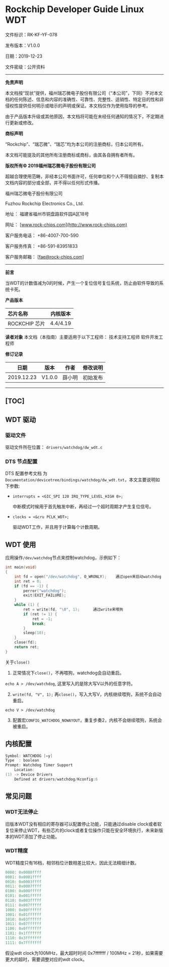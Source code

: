 # **Rockchip Developer Guide Linux WDT**

文件标识：RK-KF-YF-078

发布版本：V1.0.0

日期：2019-12-23

文件密级：公开资料

---

**免责声明**

本文档按“现状”提供，福州瑞芯微电子股份有限公司（“本公司”，下同）不对本文档的任何陈述、信息和内容的准确性、可靠性、完整性、适销性、特定目的性和非侵权性提供任何明示或暗示的声明或保证。本文档仅作为使用指导的参考。

由于产品版本升级或其他原因，本文档将可能在未经任何通知的情况下，不定期进行更新或修改。

**商标声明**

“Rockchip”、“瑞芯微”、“瑞芯”均为本公司的注册商标，归本公司所有。

本文档可能提及的其他所有注册商标或商标，由其各自拥有者所有。

**版权所有© 2019福州瑞芯微电子股份有限公司**

超越合理使用范畴，非经本公司书面许可，任何单位和个人不得擅自摘抄、复制本文档内容的部分或全部，并不得以任何形式传播。

福州瑞芯微电子股份有限公司

Fuzhou Rockchip Electronics Co., Ltd.

地址：     福建省福州市铜盘路软件园A区18号

网址：     [www.rock-chips.com](http://www.rock-chips.com)

客户服务电话： +86-4007-700-590

客户服务传真： +86-591-83951833

客户服务邮箱： [fae@rock-chips.com]

---

**前言**

当WDT的计数值减为0的时候，产生一个复位信号复位系统，防止由软件导致的系统卡死。

**产品版本**

| **芯片名称**    | **内核版本** |
| :---------- | -------- |
| ROCKCHIP 芯片  | 4.4/4.19 |

**读者对象**
本文档（本指南）主要适用于以下工程师：
技术支持工程师
软件开发工程师

**修订记录**

| **日期**     | **版本** | **作者** | **修改说明** |
| ---------- | ------ | ------ | -------- |
| 2019.12.23 | V1.0.0 | 薛小明 | 初始发布 |

---
[TOC]
---

## WDT 驱动

### 驱动文件

驱动文件所在位置：
`drivers/watchdog/dw_wdt.c`

### DTS 节点配置

DTS 配置参考文档 为`Documentation/devicetree/bindings/watchdog/dw_wdt.txt`，本文主要说明如下参数:

- `interrupts = <GIC_SPI 120 IRQ_TYPE_LEVEL_HIGH 0>;`

  中断模式时候用于首先触发中断，再经过一个超时周期才产生复位信号。

- `clocks = <&cru PCLK_WDT>;`

  驱动WDT工作，并且用于计算每个计数周期。

## WDT 使用

应用操作`/dev/watchdog`节点来控制watchdog，示例如下：

```c
int main(void)
{
	int fd = open("/dev/watchdog", O_WRONLY);    通过open来启动watchdog
	int ret = 0;
	if (fd == -1) {
		perror("watchdog");
		exit(EXIT_FAILURE);
	}
	while (1) {
		ret = write(fd, "\0", 1);      通过write来喂狗
		if (ret != 1) {
			ret = -1;
			break;
		}
		sleep(10);
	}
	close(fd);
	return ret;
}
```

关于`close()`

1. 正常情况下`close()`，不再喂狗，watchdog会自动重启。

  `echo A > /dev/watchdog`, 这里写入的是除大写V以外的任意字符。

2. `write(fd, "V", 1);` 再`close()`，写入大写V，内核继续喂狗，系统不会自动重启。

  `echo V > /dev/watchdog`

3. 配置宏`CONFIG_WATCHDOG_NOWAYOUT`，重复步奏2，内核不会继续喂狗，系统会被重启。

## 内核配置

```c
Symbol: WATCHDOG [=y]
Type  : boolean
Prompt: Watchdog Timer Support
	Location:
(1) -> Device Drivers
	Defined at drivers/watchdog/Kconfig:6
```

## 常见问题

### WDT无法停止

旧版本WDT没有相应的寄存器可以配置停止功能，只能通过disable clock或者软复位来停止WDT，有些芯片的clock或者复位操作只能在安全环境执行，未来新版本的WDT添加了停止功能。

### WDT精度

WDT精度只有16档，相邻档位计数相差比较大，因此无法精细计数。

```c
0000: 0x0000ffff
0001: 0x0001ffff
0010: 0x0003ffff
0011: 0x0007ffff
0100: 0x000fffff
0101: 0x001fffff
0110: 0x003fffff
0111: 0x007fffff
1000: 0x00ffffff
1001: 0x01ffffff
1010: 0x03ffffff
1011: 0x07ffffff
1100: 0x0fffffff
1101: 0x1fffffff
1110: 0x3fffffff
1111: 0x7fffffff
```

假设wdt clock为100MHz，最大超时时间 0x7fffffff / 100MHz = 21秒，如果需要更大的超时，需要调整对应的wdt clock。